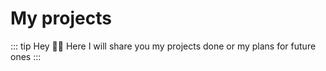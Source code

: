 <script setup>
    import ProjectCard from "../../components/ProjectCard.vue"
</script>

# My projects <Badge type="tip" text="WIP" />

::: tip Hey 👋🏽
Here I will share you my projects done or my plans for future ones
:::

<ProjectCard projectName="vs3" />